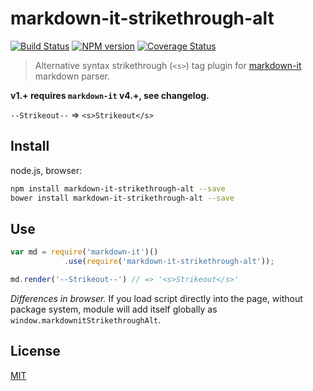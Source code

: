 # markdown-it-strikethrough-alt

[![Build Status](https://img.shields.io/travis/markdown-it/markdown-it-strikethrough-alt/master.svg?style=flat)](https://travis-ci.org/markdown-it/markdown-it-strikethrough-alt)
[![NPM version](https://img.shields.io/npm/v/markdown-it-strikethrough-alt.svg?style=flat)](https://www.npmjs.org/package/markdown-it-strikethrough-alt)
[![Coverage Status](https://img.shields.io/coveralls/markdown-it/markdown-it-strikethrough-alt/master.svg?style=flat)](https://coveralls.io/r/markdown-it/markdown-it-strikethrough-alt?branch=master)

> Alternative syntax strikethrough (`<s>`) tag plugin for [markdown-it](https://github.com/markdown-it/markdown-it) markdown parser.

__v1.+ requires `markdown-it` v4.+, see changelog.__

`--Strikeout--` => `<s>Strikeout</s>`

## Install

node.js, browser:

```bash
npm install markdown-it-strikethrough-alt --save
bower install markdown-it-strikethrough-alt --save
```

## Use

```js
var md = require('markdown-it')()
            .use(require('markdown-it-strikethrough-alt'));

md.render('--Strikeout--') // => '<s>Strikeout</s>'
```

_Differences in browser._ If you load script directly into the page, without
package system, module will add itself globally as `window.markdownitStrikethroughAlt`.


## License

[MIT](https://github.com/markdown-it/markdown-it-strikethrough-alt/blob/master/LICENSE)
